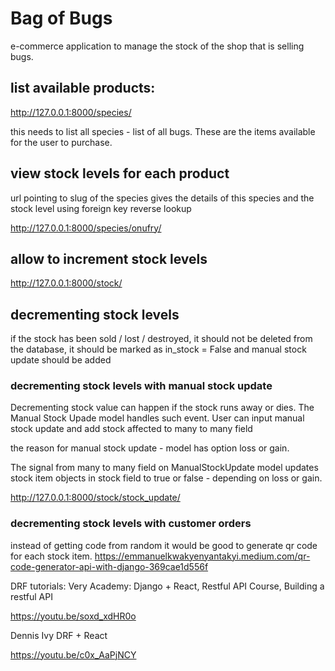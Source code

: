 
# Bag of Bugs
e-commerce application to manage the stock of the shop that is selling bugs. 

## list available products:
http://127.0.0.1:8000/species/

this needs to list all species - list of all bugs. These are the items available for the user to purchase.

## view stock levels for each product

url pointing to slug of the species gives the details of this species and the stock level using foreign key reverse lookup

http://127.0.0.1:8000/species/onufry/


## allow to increment stock levels

http://127.0.0.1:8000/stock/

## decrementing stock levels
if the stock has been sold / lost / destroyed, it should not be deleted from the database, it should be marked as in_stock = False and manual stock update should be added 

### decrementing stock levels with manual stock update
Decrementing stock value can happen if the stock runs away or dies. The Manual Stock Upade model handles such event. User can input manual stock update and add stock affected to many to many field

the reason for manual stock update - model has option loss or gain.

The signal from many to many field on ManualStockUpdate model updates stock item objects in stock field to true or false - depending on loss or gain.

http://127.0.0.1:8000/stock/stock_update/


### decrementing stock levels with customer orders



instead of getting code from random it would be good to generate qr code for each stock item. 
https://emmanuelkwakyenyantakyi.medium.com/qr-code-generator-api-with-django-369cae1d556f

DRF tutorials:
Very Academy: Django + React, Restful API Course, Building a restful API

https://youtu.be/soxd_xdHR0o

Dennis Ivy DRF + React

https://youtu.be/c0x_AaPjNCY
